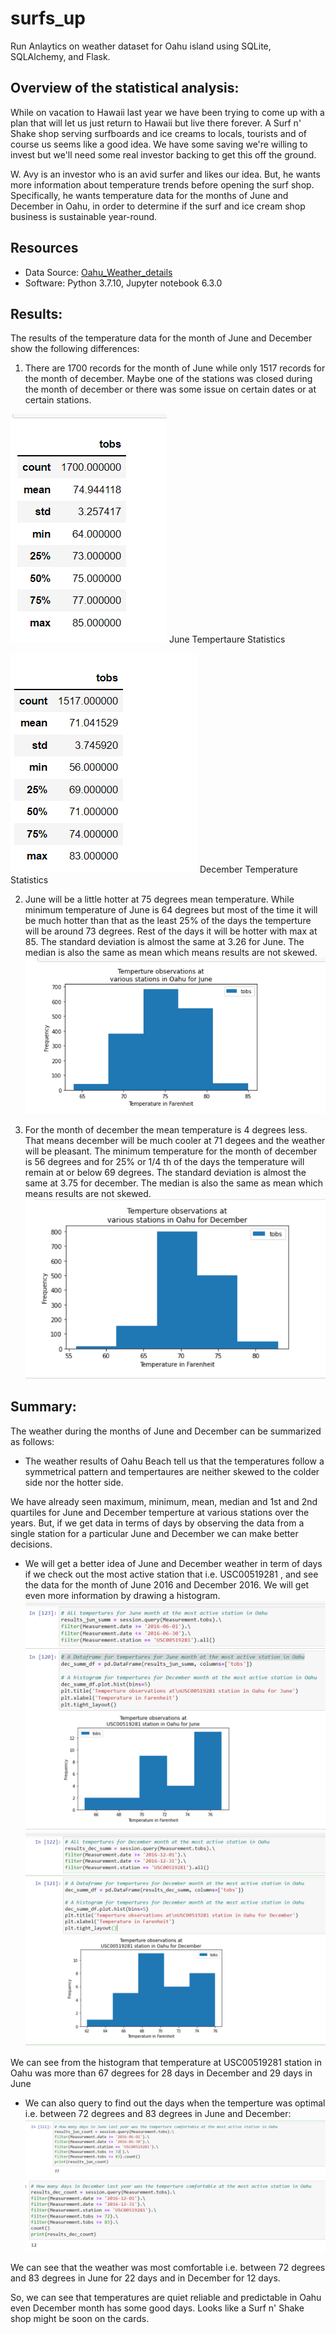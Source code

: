 # surfs_up
 Run Anlaytics on weather dataset for Oahu island using SQLite, SQLAlchemy, and Flask.

## Overview of the statistical analysis:
While on vacation to Hawaii last year we have been trying to come up with a plan that will let us just return to Hawaii but live there forever. A Surf n' Shake shop serving surfboards and ice creams to locals, tourists and of course us seems like a good idea. We have some saving we're willing to invest but we'll need some real investor backing to get this  off the ground.

W. Avy is an investor who is an avid surfer and likes our idea. But, he wants more information about temperature trends before opening the surf shop. Specifically, he wants temperature data for the months of June and December in Oahu, in order to determine if the surf and ice cream shop business is sustainable year-round.

## Resources
* Data Source: [Oahu_Weather_details](https://github.com/sucharita1/surfs_up/blob/32665b9d431365df56dd64602ec665b0ce3ae0cb/hawaii.sqlite)
* Software: Python 3.7.10, Jupyter notebook 6.3.0

## Results:
The results of the temperature data for the month of June and December show the following differences:
1. There are 1700 records for the month of June while only 1517 records for the month of december. Maybe one of the stations was closed during the month of december or there was some issue on certain dates or at certain stations. 

![Jun_tobs](https://github.com/sucharita1/surfs_up/blob/32665b9d431365df56dd64602ec665b0ce3ae0cb/Resources/Jun_tobs.png?raw=true)
June Tempertaure Statistics 

![Dec_tobs](https://github.com/sucharita1/surfs_up/blob/32665b9d431365df56dd64602ec665b0ce3ae0cb/Resources/Dec_tobs.png?raw=true)
December Temperature Statistics

2.  June will be a little hotter at 75 degrees mean temperature. While minimum temperature of June is 64 degrees but most of the time it will be much hotter than that as the least 25% of the days the temperture will be around 73 degrees. Rest of the days it will be hotter with max at 85. The standard deviation is almost the same at 3.26 for June.  The median is also the same as mean which means results are not skewed.
![Jun_temp](https://github.com/sucharita1/surfs_up/blob/32665b9d431365df56dd64602ec665b0ce3ae0cb/Resources/Jun_temp.png?raw=true)

3. For the month of december the  mean temperature is 4 degrees less. That means december will be much cooler at 71 degees and the weather will be pleasant. The minimum temperature for the month of december is 56 degrees and for 25% or 1/4 th of the days the temperature will remain at or below 69 degrees. The standard deviation is almost the same at 3.75 for december. The median is also the same as mean which means results are not skewed.
![Dec_temp](https://github.com/sucharita1/surfs_up/blob/32665b9d431365df56dd64602ec665b0ce3ae0cb/Resources/Dec_temp.png?raw=true)


## Summary:
The weather during the months of June and December can be summarized as follows:
* The weather results of Oahu Beach tell us that the temperatures follow a symmetrical pattern and tempertaures are neither skewed to the colder side nor the hotter side. 

We have already seen maximum, minimum, mean, median and 1st and 2nd quartiles for June and December temperture at various stations over the years. 
But, if we get data in terms of days by observing the data from a single station for a particular June and December we can make better decisions.

* We will get a better idea of June and December weather in term of days if we check out the most active station that i.e. USC00519281 , and see the data for the month of June 2016 and December 2016. We will get even more information by drawing a histogram. 
![June_Query.png](https://github.com/sucharita1/surfs_up/blob/32665b9d431365df56dd64602ec665b0ce3ae0cb/Resources/June_Query.png?raw=true)
![Dec_Query.png](https://github.com/sucharita1/surfs_up/blob/32665b9d431365df56dd64602ec665b0ce3ae0cb/Resources/Dec_Query.png?raw=true)

We can see from the histogram that temperature at USC00519281 station in Oahu was more than 67 degrees for 28 days in December and 29 days in June

* We can also query to find out the days when the temperture was optimal i.e. between 72 degrees and 83 degrees in June and December:
![Most_comfortable_June.png](https://github.com/sucharita1/surfs_up/blob/32665b9d431365df56dd64602ec665b0ce3ae0cb/Resources/Most_comfortable_June.png?raw=true)
![Most_comfortable_Dec.png](https://github.com/sucharita1/surfs_up/blob/32665b9d431365df56dd64602ec665b0ce3ae0cb/Resources/Most_comfortable_Dec.png?raw=true)

We can see that the weather was most comfortable i.e. between 72 degrees and 83 degrees in June for 22 days and in December for 12 days.

So, we can see that temperatures are quiet reliable and predictable in Oahu even December month has some good days. Looks like a Surf n' Shake shop might be soon on the cards.


